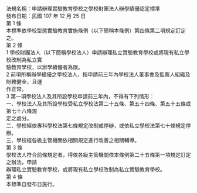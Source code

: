 法規名稱：申請辦理實驗教育學校之學校財團法人辦學績優認定標準  
發布日期：民國 107 年 12 月 25 日  
第 1 條  
本標準依學校型態實驗教育實施條例（以下簡稱本條例）第四條第二項規定訂定之。  
第 2 條  
1 學校財團法人（以下簡稱學校法人）申請辦理私立實驗教育學校或將現有私立學校改制為私立實  
驗教育學校，以辦學績優者為限。  
2 前項所稱辦學績優之學校法人，指申請前三年內學校法人董事會及監察人組織及財務健全，且運  
作正常。  
3 第一項學校法人及其所設學校申請前三年內，不得有下列情形：  
一、學校法人及其所設學校受私立學校法第二十五條、第五十四條、第五十五條或第七十八條規  
定之處分。  
二、學校經依專科學校法第七條規定改制或停辦，或依私立學校法第七十條規定停辦。  
三、學校經各級主管機關依相關規定進行改善之相關輔導。  
第 3 條  
學校法人符合前條規定者，得依各級主管機關依本條例第二十五條第一項規定訂定之辦法，申請  
辦理私立實驗教育學校，或將現有私立學校改制為私立實驗教育學校。  
第 4 條  
本標準自發布日施行。  


